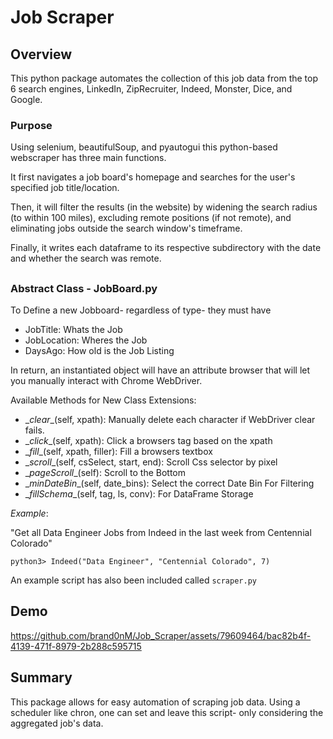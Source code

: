 # Job Scraper
## Overview
This python package automates the collection of this job data from the top 6 search engines, LinkedIn, ZipRecruiter, Indeed, Monster, Dice, and Google.

### Purpose
Using selenium, beautifulSoup, and pyautogui this python-based webscraper has three main functions.

It first navigates a job board's homepage and searches for the user's specified job title/location.

Then, it will filter the results (in the website) by widening the search radius (to within 100 miles), excluding remote positions (if not remote), and 
eliminating jobs outside the search window's timeframe.

Finally, it writes each dataframe to its respective subdirectory with the date and whether the search was remote.
## 
### Abstract Class - JobBoard.py
To Define a new Jobboard- regardless of type- they must have
- JobTitle: Whats the Job
- JobLocation: Wheres the Job
- DaysAgo: How old is the Job Listing

In return, an instantiated object will have an attribute browser that will let you manually interact
with Chrome WebDriver.
        
Available Methods for New Class Extensions:
- \__clear__(self, xpath): Manually delete each character if WebDriver clear fails.
- \__click__(self, xpath): Click a browsers tag based on the xpath
- \__fill__(self, xpath, filler): Fill a browsers textbox
- \__scroll__(self, csSelect, start, end): Scroll Css selector by pixel 
- \__pageScroll__(self): Scroll to the Bottom
- \__minDateBin__(self, date_bins): Select the correct Date Bin For Filtering
- \__fillSchema__(self, tag, ls, conv): For DataFrame Storage

*Example*:

"Get all Data Engineer Jobs from Indeed in the last week from Centennial Colorado"

    python3> Indeed("Data Engineer", "Centennial Colorado", 7)

An example script has also been included called `scraper.py`
## Demo

https://github.com/brand0nM/Job_Scraper/assets/79609464/bac82b4f-4139-471f-8979-2b288c595715


## Summary
This package allows for easy automation of scraping job data. Using a scheduler like chron, one can set and leave this script- only considering the aggregated job's data.
